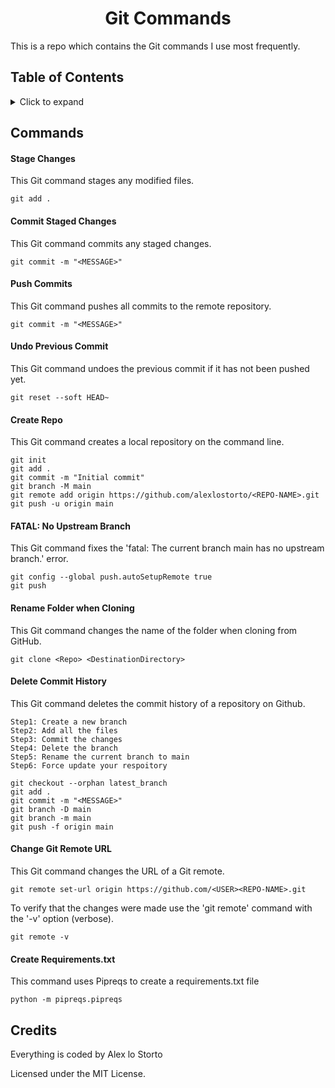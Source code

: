 <h1 align="center">Git Commands</h1>

This is a repo which contains the Git commands I use most frequently.

## Table of Contents

<details>
  <summary>Click to expand</summary>
  
- [Commands](#commands)
  * [Stage Changes](#stage-changes)
  * [Commit Staged Changes](#commit-staged-changes)
  * [Push Commits](#push-commits)
  * [Undo Previous Commit](#undo-previous-commit)
  * [Rename Folder when Cloning](#rename-folder-when-cloning)
  * [Delete Commit History](#delete-commit-history)
  * [Change Git Remote URL](#delete-commit-history)
- [Credits](#credits)
</details>

## Commands

#### Stage Changes

This Git command stages any modified files.

```
git add .
```

#### Commit Staged Changes

This Git command commits any staged changes.

```
git commit -m "<MESSAGE>"
```

#### Push Commits

This Git command pushes all commits to the remote repository.

```
git commit -m "<MESSAGE>"
```

#### Undo Previous Commit

This Git command undoes the previous commit if it has not been pushed yet.

```
git reset --soft HEAD~
```

#### Create Repo

This Git command creates a local repository on the command line.

```
git init
git add .
git commit -m "Initial commit"
git branch -M main
git remote add origin https://github.com/alexlostorto/<REPO-NAME>.git
git push -u origin main
```

#### FATAL: No Upstream Branch

This Git command fixes the 'fatal: The current branch main has no upstream branch.' error.

```
git config --global push.autoSetupRemote true
git push
```

#### Rename Folder when Cloning

This Git command changes the name of the folder when cloning from GitHub.

```
git clone <Repo> <DestinationDirectory>
```

#### Delete Commit History

This Git command deletes the commit history of a repository on Github.

```
Step1: Create a new branch
Step2: Add all the files
Step3: Commit the changes
Step4: Delete the branch
Step5: Rename the current branch to main
Step6: Force update your respoitory
```

```
git checkout --orphan latest_branch
git add .
git commit -m "<MESSAGE>"
git branch -D main
git branch -m main
git push -f origin main
```

#### Change Git Remote URL

This Git command changes the URL of a Git remote.

```
git remote set-url origin https://github.com/<USER><REPO-NAME>.git
```

To verify that the changes were made use the 'git remote' command with the '-v' option (verbose).

```
git remote -v
```

#### Create Requirements.txt

This command uses Pipreqs to create a requirements.txt file

```
python -m pipreqs.pipreqs
```

## Credits

Everything is coded by Alex lo Storto

Licensed under the MIT License.
